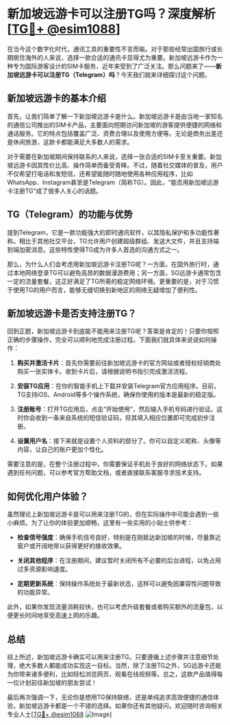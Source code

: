 # 新加坡远游卡可以注册TG吗？深度解析[[TG💪+ @esim1088](https://t.me/s/esim1088)]

在当今这个数字化时代，通讯工具的重要性不言而喻。对于那些经常出国旅行或长期居住海外的人来说，选择一款合适的通讯卡显得尤为重要。新加坡远游卡作为一种专为国际游客设计的SIM卡服务，近年来受到了广泛关注。那么问题来了——**新加坡远游卡可以注册TG（Telegram）吗**？今天我们就来详细探讨这个问题。

## 新加坡远游卡的基本介绍

首先，让我们简单了解一下新加坡远游卡是什么。新加坡远游卡是由当地一家知名的通信公司推出的SIM卡产品，主要面向短期访问新加坡的游客提供便捷的网络和通话服务。它的特点包括覆盖广泛、资费合理以及使用方便等。无论是商务出差还是休闲旅游，这款卡都能满足大多数人的需求。

对于需要在新加坡期间保持联系的人来说，选择一张合适的SIM卡至关重要。新加坡远游卡因其性价比高、操作简单而备受青睐。不过，随着社交媒体的普及，用户不仅希望打电话和发短信，还希望能随时随地使用各种应用程序，比如WhatsApp、Instagram甚至是Telegram（简称TG）。因此，“能否用新加坡远游卡注册TG”成了很多人关心的话题。

## TG（Telegram）的功能与优势

提到Telegram，它是一款功能强大的即时通讯软件，以其隐私保护和多功能性著称。相比于其他社交平台，TG允许用户创建超级群组、发送大文件，并且支持端到端加密消息。这些特性使得TG成为许多人首选的沟通方式之一。

那么，为什么人们会考虑用新加坡远游卡注册TG呢？一方面，在国外旅行时，通过本地网络登录TG可以避免高昂的数据漫游费用；另一方面，SG远游卡通常包含一定的流量套餐，这正好满足了TG所需的稳定网络环境。更重要的是，对于习惯于使用TG的用户而言，能够无缝切换到新地区的网络无疑增加了便利性。

## 新加坡远游卡是否支持注册TG？

回到正题，新加坡远游卡到底能不能用来注册TG呢？答案是肯定的！只要你按照正确的步骤操作，完全可以顺利地完成注册过程。下面我们就具体来说说如何操作：

1. **购买并激活卡片**：首先你需要前往新加坡远游卡的官方网站或者授权经销商处购买一张实体卡。收到卡片后，请根据说明书指引完成激活流程。
   
2. **安装TG应用**：在你的智能手机上下载并安装Telegram官方应用程序。目前，TG支持iOS、Android等多个操作系统，确保你使用的版本是最新的稳定版。

3. **注册账号**：打开TG应用后，点击“开始使用”，然后输入手机号码进行验证。这时你会收到一条来自系统的短信验证码，将其填入相应位置即可完成初步注册。

4. **设置用户名**：接下来就是设置个人资料的部分了。你可以自定义昵称、头像等内容，让自己的账户更加个性化。

需要注意的是，在整个注册过程中，你需要保证手机处于良好的网络状态下。如果遇到任何问题，可以参考官方帮助文档，或者直接联系客服寻求技术支持。

## 如何优化用户体验？

虽然理论上新加坡远游卡是可以用来注册TG的，但在实际操作中可能会遇到一些小麻烦。为了让你的体验更加顺畅，这里有一些实用的小贴士供参考：

- **检查信号强度**：确保手机信号良好，特别是在刚抵达新加坡的时候，尽量靠近窗户或开阔地带以获得更好的接收效果。
  
- **关闭其他程序**：在注册期间，建议暂时关闭所有不必要的后台进程，以免占用过多资源影响速度。

- **定期更新系统**：保持操作系统处于最新状态，这样可以避免因兼容性问题导致的功能异常。

此外，如果你发现流量消耗较快，也可以考虑升级套餐或者购买额外的流量包，以便更长时间地享受高速上网的乐趣。

## 总结

综上所述，新加坡远游卡确实可以用来注册TG。只要遵循上述步骤并注意细节处理，绝大多数人都能成功实现这一目标。当然，除了注册TG之外，SG远游卡还能为你带来诸多便利，比如轻松浏览网页、观看在线视频等。总之，这款产品值得每一位计划前往新加坡的朋友尝试！

最后再次强调一下，无论你是想用TG保持联络，还是单纯追求高效便捷的通信体验，新加坡远游卡都是一个不错的选择。如果你还有其他疑问，欢迎随时咨询相关专业人士[[TG💪+ @esim1088](https://t.me/s/esim1088) ![Image](https://i.postimg.cc/4NQfJmqS/Snipaste-2025-05-13-00-14-12.png)]